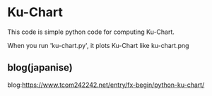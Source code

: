 # Ku-Chart
This code is simple python code for computing Ku-Chart.

When you run 'ku-chart.py', it plots Ku-Chart like ku-chart.png

## blog(japanise)
blog:https://www.tcom242242.net/entry/fx-begin/python-ku-chart/
